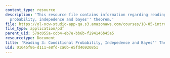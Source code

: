 ```yaml
---
content_type: resource
description: 'This resource file contains information regarding reading 3: conditional
  probability, indepedence and bayes'' theorem.'
file: https://ol-ocw-studio-app-qa.s3.amazonaws.com/courses/18-05-introduction-to-probability-and-statistics-spring-2014/01645f86d111e8fdca0be5fd46920851_MIT18_05S14_Reading3.pdf
file_type: application/pdf
parent_uid: 579c055a-ccb4-eb7e-bb6b-f294146b45a5
resourcetype: Document
title: 'Reading 3: Conditional Probability, Indepedence and Bayes'' Theorem'
uid: 01645f86-d111-e8fd-ca0b-e5fd46920851
---
```

